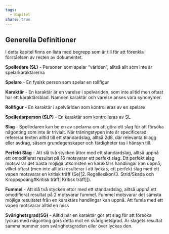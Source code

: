 ```yaml
---
tags:
  - Kapitel
share: true
---
```

## Generella Definitioner
I detta kapitel finns en lista med begrepp som är till för att förenkla förståelsen av resten av dokumentet.

**Spelledare (SL)** - Personen som spelar “världen”, alltså allt som inte är spelarkaraktärerna

**Spelare** - En fysisk person som spelar en rollfigur

**Karaktär** - En karaktär är en varelse i spelvärlden, som inte alltid men oftast har ett karaktärsblad. Namnen karaktär och varelse anses vara synonymer. 

**Rollfigur** - En karaktär i spelvärlden som kontrolleras av en spelare

**Spelledarperson (SLP)** - En karaktär som kontrolleras av SL

**Slag** - Spelledaren kan be en av spelarna om att göra ett slag för att försöka någonting som inte är trivialt. När träningstypen inte är specificerad refererar texten alltid till ett standardslag, alltså 2d8, där relevanta tillägg eller avdrag, såsom grundegenskaper och färdigheter tas i hänsyn till. 

**Perfekt Slag** - Att slå två stycken åttor med ett standardslag, alltså uppnå ett omodifierat resultat på 16 motsvarar ett perfekt slag. Ett perfekt slag motsvarar det bästa möjliga utkomsten en karaktärs handlingar kan uppnå, vilket oftast (men inte alltid) resulterar i att lyckas, ett perfekt slag med ett vapen motsvarar en kritisk träff (Se[[2. Regellexikon/3. Strid/Skada och Kroppspoäng#Kritisk träff| Kritisk träff]]).

**Fummel** - Att slå två stycken ettor med ett standardslag, alltså uppnå ett omodifierat resultat på 2 motsvarar fummel. Fummel motsvarar det sämsta möjliga resultatet från en karaktärs handlingar kan uppnå. Att fumla med ett vapen motsvarar alltid en miss

**Svårighetsgrad(SG)** - Alltid när en karaktär gör ett slag för att försöka lyckas med någonting görs detta mot en svårighetsgrad. Är slagets resultat samma nummer som svårighetsgraden eller över lyckas den.

